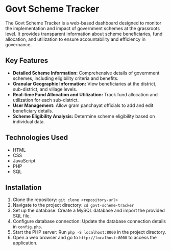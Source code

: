 # Govt Scheme Tracker

The Govt Scheme Tracker is a web-based dashboard designed to monitor the implementation and impact of government schemes at the grassroots level. It provides transparent information about scheme beneficiaries, fund allocation, and utilization to ensure accountability and efficiency in governance.

## Key Features

- **Detailed Scheme Information:** Comprehensive details of government schemes, including eligibility criteria and benefits.
- **Granular Geographic Information:** View beneficiaries at the district, sub-district, and village levels.
- **Real-time Fund Allocation and Utilization:** Track fund allocation and utilization for each sub-district.
- **User Management:** Allow gram panchayat officials to add and edit beneficiary details.
- **Scheme Eligibility Analysis:** Determine scheme eligibility based on individual data.

## Technologies Used

- HTML
- CSS
- JavaScript
- PHP
- SQL

## Installation

1. Clone the repository: `git clone <repository-url>`
2. Navigate to the project directory: `cd govt-scheme-tracker`
3. Set up the database: Create a MySQL database and import the provided SQL file.
4. Configure database connection: Update the database connection details in `config.php`.
5. Start the PHP server: Run `php -S localhost:8000` in the project directory.
6. Open a web browser and go to `http://localhost:8000` to access the application.
